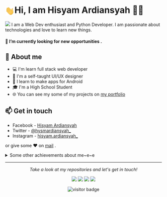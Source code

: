 # <img src="https://raw.githubusercontent.com/ABSphreak/ABSphreak/master/gifs/Hi.gif" width="30px" align="center">Hi, I am Hisyam Ardiansyah 👨‍💻

![](https://github.com/halfrost/halfrost/blob/master/icons/header_.png)
 I am a Web Dev enthusiast and Python Developer. I am passionate about technologies and love to learn new things.
 #### 🔭 I’m currently looking for new opportunities .
 
## 📖 About me

* 💻 I'm learn full stack web developer
* 🎨 I'm a self-taught UI/UX designer
* 📱 I learn to make apps for Android
* 🎓 I'm a High School Student
* 🌐 You can see my some of my projects on [my portfolio](https://freshidea.com/jonah/)

## 📫 Get in touch
- Facebook - [Hisyam Ardiansyah](https://www.facebook.com/wilsen.orochi.9)
- Twitter - [@hysmardiansyah_
](https://twitter.com/hysmardiansyah_)
- Instagram - [hisyam.ardiansyah_](https://www.instagram.com/hisyam.ardiansyah_/)

 or give some ♥ on [mail](mailto:nadsyah4@gmail.com) .
<details>
  <summary>Some other achievements about me~e~e</summary>
  <br>

<p align="center">
<img align="center" src="https://github-readme-stats.vercel.app/api/top-langs/?username=halfrost&hide_langs_below=1&theme=radical&line_height=27&layout=compact" />
<img align="center" src="https://github-readme-stats.vercel.app/api?username=hisyamardiansyah&show_icons=true&count_private=true&theme=radical&include_all_commits=true&line_height=21" alt="halfrost's Github Stats" />
<img align="center" src="https://github-profile-trophy.vercel.app/?username=halfrost&column=7&theme=dracula" alt="halfrost's Github Trophy" />
</p>

</details>
  
<hr>
<p align="center">
  <i>Take a look at my repositories and let's get in touch!</i>

<p align="center">
<a href= "https://github.com/halfrost/Halfrost-Field/"><img src="https://img.icons8.com/material-outlined/27/000000/ball-point-pen.png"/></a>
<a href= "https://www.linkedin.com/in/halffrost/"><img src="https://img.icons8.com/material-outlined/30/000000/linkedin.png"/></a>
<a href= "https://twitter.com/halffrost"><img src="https://img.icons8.com/material-outlined/30/000000/twitter.png"/></a>
<a href= "https://halfrost.com"><img src="https://img.icons8.com/material-outlined/27/000000/geography.png"/></a>
</p>

<p  align="center">
<!--<img src="https://visitor-badge.glitch.me/badge?page_id=halfrost.halfrost" alt="visitor badge"/>-->
<img src="https://visitor-badge.laobi.icu/badge?page_id=halfrost.halfrost" alt="visitor badge"/>       
</p>

</p>
  

